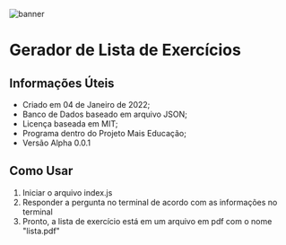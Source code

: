 ![banner]("https://live.staticflickr.com/65535/51799234994_c032057934_n.jpg")

# Gerador de Lista de Exercícios




## Informações Úteis

- Criado em 04 de Janeiro de 2022;
- Banco de Dados baseado em arquivo JSON;
- Licença baseada em MIT;
- Programa dentro do Projeto Mais Educação;
- Versão Alpha 0.0.1

## Como Usar

1. Iniciar o arquivo index.js
2. Responder a pergunta no terminal de acordo com as informações no terminal
3. Pronto, a lista de exercício está em um arquivo em pdf com o nome "lista.pdf"
